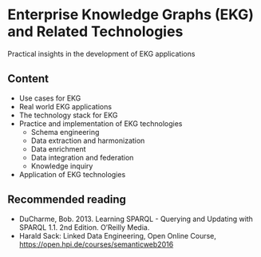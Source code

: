 # Enterprise Knowledge Graphs (EKG) and Related Technologies
Practical insights in the development of EKG applications

## Content
- Use cases for EKG
- Real world EKG applications
- The technology stack for EKG
- Practice and implementation of EKG technologies
  - Schema engineering
  - Data extraction and harmonization
  - Data enrichment
  - Data integration and federation
  - Knowledge inquiry
- Application of EKG technologies

## Recommended reading
- DuCharme, Bob. 2013. Learning SPARQL - Querying and Updating with SPARQL 1.1. 2nd Edition. O’Reilly Media.
- Harald Sack: Linked Data Engineering, Open Online Course, https://open.hpi.de/courses/semanticweb2016
